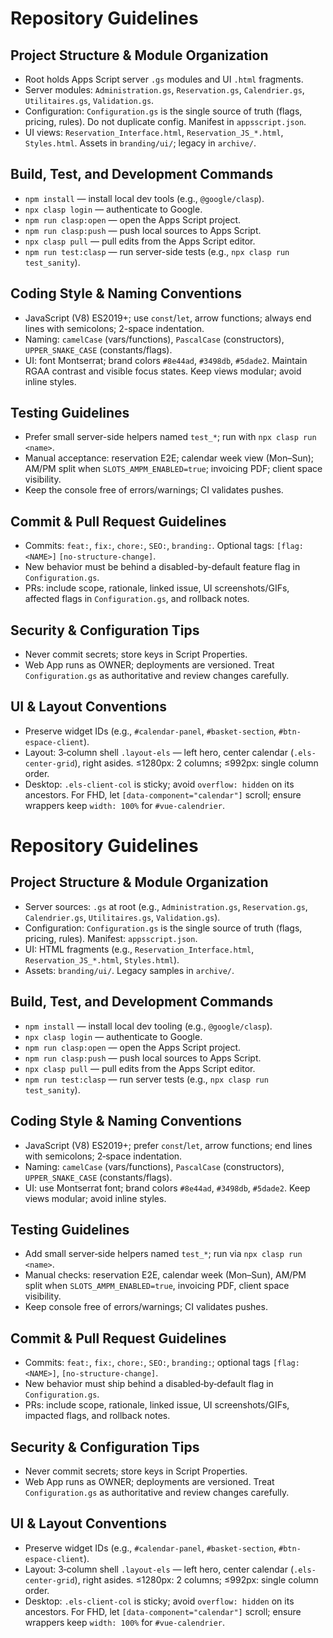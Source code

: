 # Repository Guidelines

## Project Structure & Module Organization
- Root holds Apps Script server `.gs` modules and UI `.html` fragments.
- Server modules: `Administration.gs`, `Reservation.gs`, `Calendrier.gs`, `Utilitaires.gs`, `Validation.gs`.
- Configuration: `Configuration.gs` is the single source of truth (flags, pricing, rules). Do not duplicate config. Manifest in `appsscript.json`.
- UI views: `Reservation_Interface.html`, `Reservation_JS_*.html`, `Styles.html`. Assets in `branding/ui/`; legacy in `archive/`.

## Build, Test, and Development Commands
- `npm install` — install local dev tools (e.g., `@google/clasp`).
- `npx clasp login` — authenticate to Google.
- `npm run clasp:open` — open the Apps Script project.
- `npm run clasp:push` — push local sources to Apps Script.
- `npx clasp pull` — pull edits from the Apps Script editor.
- `npm run test:clasp` — run server-side tests (e.g., `npx clasp run test_sanity`).

## Coding Style & Naming Conventions
- JavaScript (V8) ES2019+; use `const`/`let`, arrow functions; always end lines with semicolons; 2-space indentation.
- Naming: `camelCase` (vars/functions), `PascalCase` (constructors), `UPPER_SNAKE_CASE` (constants/flags).
- UI: font Montserrat; brand colors `#8e44ad`, `#3498db`, `#5dade2`. Maintain RGAA contrast and visible focus states. Keep views modular; avoid inline styles.

## Testing Guidelines
- Prefer small server-side helpers named `test_*`; run with `npx clasp run <name>`.
- Manual acceptance: reservation E2E; calendar week view (Mon–Sun); AM/PM split when `SLOTS_AMPM_ENABLED=true`; invoicing PDF; client space visibility.
- Keep the console free of errors/warnings; CI validates pushes.

## Commit & Pull Request Guidelines
- Commits: `feat:`, `fix:`, `chore:`, `SEO:`, `branding:`. Optional tags: `[flag:<NAME>]` `[no-structure-change]`.
- New behavior must be behind a disabled-by-default feature flag in `Configuration.gs`.
- PRs: include scope, rationale, linked issue, UI screenshots/GIFs, affected flags in `Configuration.gs`, and rollback notes.

## Security & Configuration Tips
- Never commit secrets; store keys in Script Properties.
- Web App runs as OWNER; deployments are versioned. Treat `Configuration.gs` as authoritative and review changes carefully.

## UI & Layout Conventions
- Preserve widget IDs (e.g., `#calendar-panel`, `#basket-section`, `#btn-espace-client`).
- Layout: 3‑column shell `.layout-els` — left hero, center calendar (`.els-center-grid`), right asides. ≤1280px: 2 columns; ≤992px: single column order.
- Desktop: `.els-client-col` is sticky; avoid `overflow: hidden` on its ancestors. For FHD, let `[data-component="calendar"]` scroll; ensure wrappers keep `width: 100%` for `#vue-calendrier`.
# Repository Guidelines

## Project Structure & Module Organization
- Server sources: `.gs` at root (e.g., `Administration.gs`, `Reservation.gs`, `Calendrier.gs`, `Utilitaires.gs`, `Validation.gs`).
- Configuration: `Configuration.gs` is the single source of truth (flags, pricing, rules). Manifest: `appsscript.json`.
- UI: HTML fragments (e.g., `Reservation_Interface.html`, `Reservation_JS_*.html`, `Styles.html`).
- Assets: `branding/ui/`. Legacy samples in `archive/`.

## Build, Test, and Development Commands
- `npm install` — install local dev tooling (e.g., `@google/clasp`).
- `npx clasp login` — authenticate to Google.
- `npm run clasp:open` — open the Apps Script project.
- `npm run clasp:push` — push local sources to Apps Script.
- `npx clasp pull` — pull edits from the Apps Script editor.
- `npm run test:clasp` — run server tests (e.g., `npx clasp run test_sanity`).

## Coding Style & Naming Conventions
- JavaScript (V8) ES2019+; prefer `const`/`let`, arrow functions; end lines with semicolons; 2‑space indentation.
- Naming: `camelCase` (vars/functions), `PascalCase` (constructors), `UPPER_SNAKE_CASE` (constants/flags).
- UI: use Montserrat font; brand colors `#8e44ad`, `#3498db`, `#5dade2`. Keep views modular; avoid inline styles.

## Testing Guidelines
- Add small server‑side helpers named `test_*`; run via `npx clasp run <name>`.
- Manual checks: reservation E2E, calendar week (Mon–Sun), AM/PM split when `SLOTS_AMPM_ENABLED=true`, invoicing PDF, client space visibility.
- Keep console free of errors/warnings; CI validates pushes.

## Commit & Pull Request Guidelines
- Commits: `feat:`, `fix:`, `chore:`, `SEO:`, `branding:`; optional tags `[flag:<NAME>]`, `[no-structure-change]`.
- New behavior must ship behind a disabled‑by‑default flag in `Configuration.gs`.
- PRs: include scope, rationale, linked issue, UI screenshots/GIFs, impacted flags, and rollback notes.

## Security & Configuration Tips
- Never commit secrets; store keys in Script Properties.
- Web App runs as OWNER; deployments are versioned. Treat `Configuration.gs` as authoritative and review changes carefully.

## UI & Layout Conventions
- Preserve widget IDs (e.g., `#calendar-panel`, `#basket-section`, `#btn-espace-client`).
- Layout: 3‑column shell `.layout-els` — left hero, center calendar (`.els-center-grid`), right asides. ≤1280px: 2 columns; ≤992px: single column order.
- Desktop: `.els-client-col` is sticky; avoid `overflow: hidden` on its ancestors. For FHD, let `[data-component="calendar"]` scroll; ensure wrappers keep `width: 100%` for `#vue-calendrier`.
